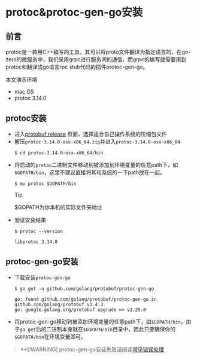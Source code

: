# protoc&protoc-gen-go安装

## 前言
protoc是一款用C++编写的工具，其可以将proto文件翻译为指定语言的，在go-zero的微服务中，我们采用grpc进行服务间的通信，而grpc的编写就需要用到protoc和翻译成go语言rpc stub代码的插件protoc-gen-go。

本文演示环境
* mac OS
* protoc 3.14.0

## protoc安装

* 进入[protobuf release](https://github.com/protocolbuffers/protobuf/releases) 页面，选择适合自己操作系统的压缩包文件
* 解压`protoc-3.14.0-osx-x86_64.zip`并进入`protoc-3.14.0-osx-x86_64`
    ```shell
    $ cd protoc-3.14.0-osx-x86_64/bin
    ```
* 将启动的`protoc`二进制文件移动到被添加到环境变量的任意path下，如`$GOPATH/bin`，这里不建议直接将其和系统的一下path放在一起。
    ```shell
    $ mv protoc $GOPATH/bin
    ```
    > [!TIP]
    > $GOPATH为你本机的实际文件夹地址
* 验证安装结果
    ```shell
    $ protoc --version
    ```
    ```shell
    libprotoc 3.14.0
    ```

## protoc-gen-go安装

* 下载安装`protoc-gen-go`
    ```shell
    $ go get -u github.com/golang/protobuf/protoc-gen-go
    ```
    ```text
    go: found github.com/golang/protobuf/protoc-gen-go in github.com/golang/protobuf v1.4.3
    go: google.golang.org/protobuf upgrade => v1.25.0
    ```
* 将protoc-gen-go移动到被添加环境变量的任意path下，如`$GOPATH/bin`，由于`go get`后的二进制本身就在`$GOPATH/bin`目录中，因此只要确保你的`$GOPATH/bin`在环境变量即可。

> **[!WARNING]
> protoc-gen-go安装失败请阅读[常见错误处理](error.md)
